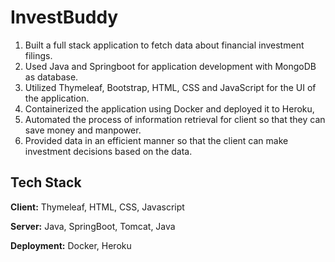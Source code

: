 # InvestBuddy

1. Built a full stack application to fetch data about financial investment filings.
2. Used Java and Springboot for application development with MongoDB as database.
3. Utilized Thymeleaf, Bootstrap, HTML, CSS and JavaScript for the UI of the application.
4. Containerized the application using Docker and deployed it to Heroku, 
5. Automated the process of information retrieval for client so that they can save money and manpower.
6. Provided data in an efficient manner so that the client can make investment decisions based on the data.


## Tech Stack

**Client:** Thymeleaf, HTML, CSS, Javascript

**Server:** Java, SpringBoot, Tomcat, Java

**Deployment:** Docker, Heroku
